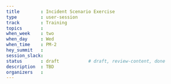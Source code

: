 ```yaml
---
title        : Incident Scenario Exercise
type         : user-session
track        : Training
topics       : 
when_week    : two
when_day     : Wed
when_time    : PM-2
hey_summit   : 
session_slack:
status       : draft           # draft, review-content, done
description  : TBD
organizers   : 
---
```


### 
